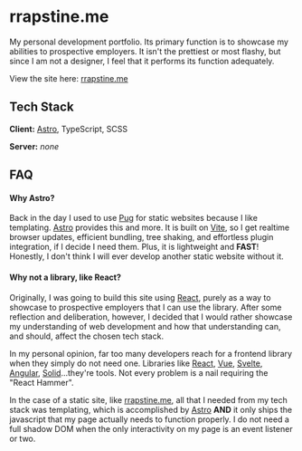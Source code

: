 # rrapstine.me

My personal development portfolio. Its primary function is to showcase my abilities to prospective employers. It isn't the prettiest or most flashy, but since I am not a designer, I feel that it performs its function adequately.

View the site here: [rrapstine.me](https://www.rrapstine.me)

## Tech Stack

**Client:** [Astro](https://www.astro.build), TypeScript, SCSS

**Server:** _none_

## FAQ

#### Why Astro?

Back in the day I used to use [Pug](https://www.pugjs.org) for static websites because I like templating. [Astro](https://www.astro.build) provides this and more. It is built on [Vite](https://www.vitejs.dev), so I get realtime browser updates, efficient bundling, tree shaking, and effortless plugin integration, if I decide I need them. Plus, it is lightweight and **FAST**! Honestly, I don't think I will ever develop another static website without it.

#### Why not a library, like React?

Originally, I was going to build this site using [React](https://www.reactjs.org), purely as a way to showcase to prospective employers that I can use the library. After some reflection and deliberation, however, I decided that I would rather showcase my understanding of web development and how that understanding can, and should, affect the chosen tech stack.

In my personal opinion, far too many developers reach for a frontend library when they simply do not need one. Libraries like [React](https://www.reactjs.org), [Vue](https://www.vuejs.org), [Svelte](https://www.svelte.dev), [Angular](https://www.angular.io), [Solid](https://www.solidjs.com)...they're tools. Not every problem is a nail requiring the "React Hammer".

In the case of a static site, like [rrapstine.me](https://www.rrapstine.me), all that I needed from my tech stack was templating, which is accomplished by [Astro](https://www.astro.build) **AND** it only ships the javascript that my page actually needs to function properly. I do not need a full shadow DOM when the only interactivity on my page is an event listener or two.
